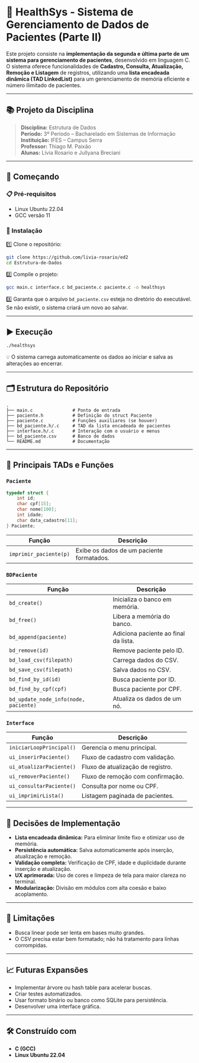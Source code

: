 # 🏥 HealthSys - Sistema de Gerenciamento de Dados de Pacientes (Parte II)

Este projeto consiste na **implementação da segunda e última parte de um sistema para gerenciamento de pacientes**, desenvolvido em linguagem C.  
O sistema oferece funcionalidades de **Cadastro, Consulta, Atualização, Remoção e Listagem** de registros, utilizando uma **lista encadeada dinâmica (TAD LinkedList)** para um gerenciamento de memória eficiente e número ilimitado de pacientes.

---

## 📚 Projeto da Disciplina

> **Disciplina:** Estrutura de Dados  
> **Período:** 3º Período – Bacharelado em Sistemas de Informação  
> **Instituição:** IFES – Campus Serra  
> **Professor:** Thiago M. Paixão  
> **Alunas:** Lívia Rosario e Jullyana Breciani  

---

## 🚀 Começando

### 📋 Pré-requisitos

- Linux Ubuntu 22.04  
- GCC versão 11  

### 🔧 Instalação

1️⃣ Clone o repositório:
```bash
git clone https://github.com/livia-rosario/ed2
cd Estrutura-de-Dados
```
2️⃣ Compile o projeto:
```bash
gcc main.c interface.c bd_paciente.c paciente.c -o healthsys
```
3️⃣ Garanta que o arquivo `bd_paciente.csv` esteja no diretório do executável. Se não existir, o sistema criará um novo ao salvar.

---

## ▶️ Execução

```bash
./healthsys
```
💡 O sistema carrega automaticamente os dados ao iniciar e salva as alterações ao encerrar.

---

## 🗂️ Estrutura do Repositório

```
.
├── main.c               # Ponto de entrada
├── paciente.h           # Definição do struct Paciente
├── paciente.c           # Funções auxiliares (se houver)
├── bd_paciente.h/.c     # TAD da lista encadeada de pacientes
├── interface.h/.c       # Interação com o usuário e menus
├── bd_paciente.csv      # Banco de dados
└── README.md            # Documentação
```

---

## 🧱 Principais TADs e Funções

### `Paciente`
```c
typedef struct {
    int id;
    char cpf[15];
    char nome[100];
    int idade;
    char data_cadastro[11];
} Paciente;
```
| Função | Descrição |
|---|---|
| `imprimir_paciente(p)` | Exibe os dados de um paciente formatados. |

### `BDPaciente`
| Função | Descrição |
|---|---|
| `bd_create()` | Inicializa o banco em memória. |
| `bd_free()` | Libera a memória do banco. |
| `bd_append(paciente)` | Adiciona paciente ao final da lista. |
| `bd_remove(id)` | Remove paciente pelo ID. |
| `bd_load_csv(filepath)` | Carrega dados do CSV. |
| `bd_save_csv(filepath)` | Salva dados no CSV. |
| `bd_find_by_id(id)` | Busca paciente por ID. |
| `bd_find_by_cpf(cpf)` | Busca paciente por CPF. |
| `bd_update_node_info(node, paciente)` | Atualiza os dados de um nó. |

### `Interface`
| Função | Descrição |
|---|---|
| `iniciarLoopPrincipal()` | Gerencia o menu principal. |
| `ui_inserirPaciente()` | Fluxo de cadastro com validação. |
| `ui_atualizarPaciente()` | Fluxo de atualização de registro. |
| `ui_removerPaciente()` | Fluxo de remoção com confirmação. |
| `ui_consultarPaciente()` | Consulta por nome ou CPF. |
| `ui_imprimirLista()` | Listagem paginada de pacientes. |

---

## 🧠 Decisões de Implementação

- **Lista encadeada dinâmica:** Para eliminar limite fixo e otimizar uso de memória.
- **Persistência automática:** Salva automaticamente após inserção, atualização e remoção.
- **Validação completa:** Verificação de CPF, idade e duplicidade durante inserção e atualização.
- **UX aprimorada:** Uso de cores e limpeza de tela para maior clareza no terminal.
- **Modularização:** Divisão em módulos com alta coesão e baixo acoplamento.

---

## 📌 Limitações

- Busca linear pode ser lenta em bases muito grandes.
- O CSV precisa estar bem formatado; não há tratamento para linhas corrompidas.

---

## 📈 Futuras Expansões

- Implementar árvore ou hash table para acelerar buscas.
- Criar testes automatizados.
- Usar formato binário ou banco como SQLite para persistência.
- Desenvolver uma interface gráfica.

---

## 🛠️ Construído com

- **C (GCC)**  
- **Linux Ubuntu 22.04**
